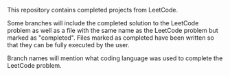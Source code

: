This repository contains completed projects from LeetCode.

Some branches will include the completed solution to the LeetCode problem as well as a file with the same name as the LeetCode problem but marked as "completed". Files marked as completed have been written so that they can be fully executed by the user. 

Branch names will mention what coding language was used to complete the LeetCode problem.
